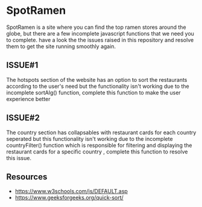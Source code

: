# SpotRamen

SpotRamen is a site where you can find the top ramen stores around the globe, but there are a few incomplete javascript functions that we need you to complete. have a look the the issues raised in this repository and resolve them to get the site running smoothly again.

## ISSUE#1
The hotspots section of the website has an option to sort the restaurants according to the user's need but the functionality isn't working due to the incomplete sortAlg() function, complete this function to make the user experience better

## ISSUE#2
The country section has collapsables with restaurant cards for each country seperated but this functionality isn't working due to the incomplete countryFilter() function which is responsible for filtering and displaying the restaurant cards for a specific country , complete this function to resolve this issue.

## Resources
 - https://www.w3schools.com/js/DEFAULT.asp
 - https://www.geeksforgeeks.org/quick-sort/
